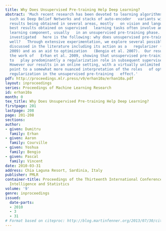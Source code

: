 ```yaml
---
title: Why Does Unsupervised Pre-training Help Deep Learning?
abstract: 'Much recent research has been devoted to learning algorithms for deep architectures
  such as Deep Belief Networks and stacks of auto-encoder   variants with impressive
  results being obtained in several areas, mostly   on vision and language datasets.  The
  best results obtained on supervised   learning tasks often involve an unsupervised
  learning component, usually   in an unsupervised pre-training phase. The main question
  investigated   here is the following: why does unsupervised pre-training work so
  well?   Through extensive experimentation, we explore several possible   explanations
  discussed in the literature including its action as a   regularizer (Erhan et al.
  2009) and as an aid to optimization   (Bengio et al. 2007).  Our results build on
  the work of   Erhan et al. 2009, showing that unsupervised pre-training appears
  to   play predominantly a regularization role in subsequent supervised   training.
  However our results in an online setting, with a virtually unlimited   data stream,
  point to a somewhat more nuanced interpretation of the roles   of optimization and
  regularization in the unsupervised pre-training   effect.'
pdf: http://proceedings.mlr.press/v9/erhan10a/erhan10a.pdf
layout: inproceedings
series: Proceedings of Machine Learning Research
id: erhan10a
month: 0
tex_title: Why Does Unsupervised Pre-training Help Deep Learning?
firstpage: 201
lastpage: 208
page: 201-208
sections: 
author:
- given: Dumitru
  family: Erhan
- given: Aaron
  family: Courville
- given: Yoshua
  family: Bengio
- given: Pascal
  family: Vincent
date: 2010-03-31
address: Chia Laguna Resort, Sardinia, Italy
publisher: PMLR
container-title: Proceedings of the Thirteenth International Conference on Artificial
  Intelligence and Statistics
volume: '9'
genre: inproceedings
issued:
  date-parts:
  - 2010
  - 3
  - 31
# Format based on citeproc: http://blog.martinfenner.org/2013/07/30/citeproc-yaml-for-bibliographies/
---
```

